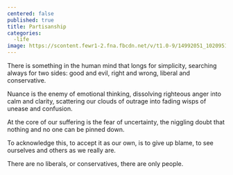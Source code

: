 ```yaml
---
centered: false
published: true
title: Partisanship
categories:
  -life
image: https://scontent.fewr1-2.fna.fbcdn.net/v/t1.0-9/14992051_10209516675366115_545883609890515864_n.jpg?oh=ab4f149a2f6c6b71d0ad5179dea8dddd&oe=58C71912
---
```

There is something in the human mind
that longs for simplicity,
searching always 
for two sides:
good and evil,
right and wrong,
liberal and conservative.

Nuance is the enemy 
of emotional thinking,
dissolving righteous anger
into calm and clarity,
scattering our clouds of outrage
into fading wisps 
of unease and confusion.

At the core of our suffering
is the fear of uncertainty,
the niggling doubt
that nothing
and no one
can be pinned down.

To acknowledge this,
to accept it as our own,
is to give up blame,
to see ourselves and others
as we really are.

There are no liberals,
or conservatives,
there are only people.

